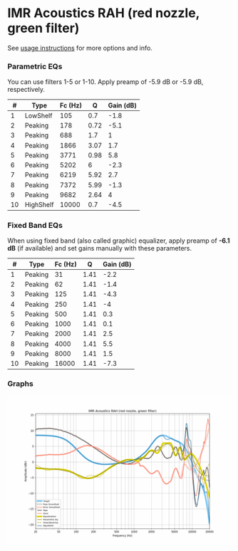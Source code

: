 # IMR Acoustics RAH (red nozzle, green filter)
See [usage instructions](https://github.com/jaakkopasanen/AutoEq#usage) for more options and info.

### Parametric EQs
You can use filters 1-5 or 1-10. Apply preamp of -5.9 dB or -5.9 dB, respectively.

|   # | Type      |   Fc (Hz) |    Q |   Gain (dB) |
|-----|-----------|-----------|------|-------------|
|   1 | LowShelf  |       105 | 0.7  |        -1.8 |
|   2 | Peaking   |       178 | 0.72 |        -5.1 |
|   3 | Peaking   |       688 | 1.7  |         1   |
|   4 | Peaking   |      1866 | 3.07 |         1.7 |
|   5 | Peaking   |      3771 | 0.98 |         5.8 |
|   6 | Peaking   |      5202 | 6    |        -2.3 |
|   7 | Peaking   |      6219 | 5.92 |         2.7 |
|   8 | Peaking   |      7372 | 5.99 |        -1.3 |
|   9 | Peaking   |      9682 | 2.64 |         4   |
|  10 | HighShelf |     10000 | 0.7  |        -4.5 |

### Fixed Band EQs
When using fixed band (also called graphic) equalizer, apply preamp of **-6.1 dB** (if available) and set gains manually with these parameters.

|   # | Type    |   Fc (Hz) |    Q |   Gain (dB) |
|-----|---------|-----------|------|-------------|
|   1 | Peaking |        31 | 1.41 |        -2.2 |
|   2 | Peaking |        62 | 1.41 |        -1.4 |
|   3 | Peaking |       125 | 1.41 |        -4.3 |
|   4 | Peaking |       250 | 1.41 |        -4   |
|   5 | Peaking |       500 | 1.41 |         0.3 |
|   6 | Peaking |      1000 | 1.41 |         0.1 |
|   7 | Peaking |      2000 | 1.41 |         2.5 |
|   8 | Peaking |      4000 | 1.41 |         5.5 |
|   9 | Peaking |      8000 | 1.41 |         1.5 |
|  10 | Peaking |     16000 | 1.41 |        -7.3 |

### Graphs
![](./IMR%20Acoustics%20RAH%20(red%20nozzle,%20green%20filter).png)
